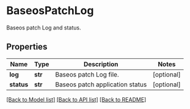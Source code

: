 # BaseosPatchLog

Baseos patch Log and status.

## Properties
Name | Type | Description | Notes
------------ | ------------- | ------------- | -------------
**log** | **str** | Baseos patch Log file. | [optional] 
**status** | **str** | Baseos patch application status | [optional] 

[[Back to Model list]](../README.md#documentation-for-models) [[Back to API list]](../README.md#documentation-for-api-endpoints) [[Back to README]](../README.md)


